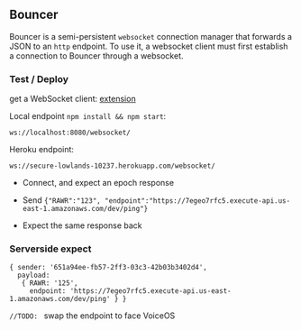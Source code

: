 ## Bouncer

Bouncer is a semi-persistent `websocket` connection manager that forwards a JSON to an `http` endpoint. To use it, a websocket client must first establish a connection to Bouncer through a websocket.

### Test / Deploy

get a WebSocket client: [extension](https://chrome.google.com/webstore/detail/simple-websocket-client/pfdhoblngboilpfeibdedpjgfnlcodoo/related?hl=en)

Local endpoint `npm install && npm start`:
```
ws://localhost:8080/websocket/
```

Heroku endpoint:
```
ws://secure-lowlands-10237.herokuapp.com/websocket/
```

- Connect, and expect an epoch response

- Send `{"RAWR":"123", "endpoint":"https://7egeo7rfc5.execute-api.us-east-1.amazonaws.com/dev/ping"}`

- Expect the same response back

### Serverside expect

```
{ sender: '651a94ee-fb57-2ff3-03c3-42b03b3402d4',
  payload:
   { RAWR: '125',
     endpoint: 'https://7egeo7rfc5.execute-api.us-east-1.amazonaws.com/dev/ping' } }
```

`//TODO: ` swap the endpoint to face VoiceOS
